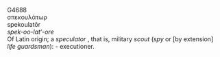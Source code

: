 <body>
  <p>G4688<br>  σπεκουλάτωρ  <br> spekoulatōr  <br><i>spek-oo-lat‘-ore </i><br>Of Latin origin; a <i>speculator </i>, that is, military <i>scout</i> (<i>spy</i> or [by extension] <i>life</i> <i>guardsman</i>): - executioner.<br></p>
 </body>